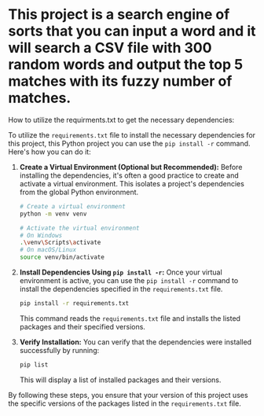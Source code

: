 # This project is a search engine of sorts that you can input a word and it will search a CSV file with 300 random words and output the top 5 matches with its fuzzy number of matches.

How to utilize the requirments.txt to get the necessary dependencies:

To utilize the `requirements.txt` file to install the necessary dependencies for this project, this Python project you can use the `pip install -r` command. Here's how you can do it:

1. **Create a Virtual Environment (Optional but Recommended):**
   Before installing the dependencies, it's often a good practice to create and activate a virtual environment. This isolates a project's dependencies from the global Python environment.

   ```bash
   # Create a virtual environment
   python -m venv venv

   # Activate the virtual environment
   # On Windows
   .\venv\Scripts\activate
   # On macOS/Linux
   source venv/bin/activate
   ```

2. **Install Dependencies Using `pip install -r`:**
   Once your virtual environment is active, you can use the `pip install -r` command to install the dependencies specified in the `requirements.txt` file.

   ```bash
   pip install -r requirements.txt
   ```

   This command reads the `requirements.txt` file and installs the listed packages and their specified versions.

3. **Verify Installation:**
   You can verify that the dependencies were installed successfully by running:

   ```bash
   pip list
   ```

   This will display a list of installed packages and their versions.

By following these steps, you ensure that your version of this project uses the specific versions of the packages listed in the `requirements.txt` file.
